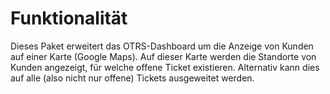# Funktionalität

Dieses Paket erweitert das OTRS-Dashboard um die Anzeige von Kunden auf einer Karte (Google Maps).
Auf dieser Karte werden die Standorte von Kunden angezeigt, für welche offene Ticket existieren. Alternativ kann dies auf alle (also nicht nur offene) Tickets ausgeweitet werden.
